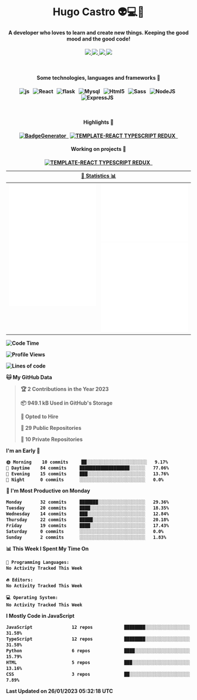 <h1 align="center">Hugo Castro 👽💻🌌</h1>
<h4 align="center">A developer who loves to learn and create new things. Keeping the good mood and the good code!<h4/>
<p align="center">
		<a href="https://stackoverflow.com/users/11444549/hugo">
		<img src="https://img.shields.io/badge/-Stackoverflow-79db75?style=for-the-badge&logo=Stackoverflow&logoColor=white" />
	</a>
		<a href="https://api.whatsapp.com/send?phone=5532988940411text=Oii, vim pelo github!">
		<img src="https://img.shields.io/badge/WHATSAPP-79db75.svg?&style=for-the-badge&logo=whatsapp&logoColor=white" />
	</a>
		<a href="mailto:hugocastrohc@outlook.com">
		<img src="https://img.shields.io/badge/email-79db75.svg?&style=for-the-badge&logo=protonmail&logoColor=white" />
	<a href="https://open.spotify.com/user/22uat6ppbmvcvyia5me7tdmci">
		<img src="https://img.shields.io/badge/spotify-79db75.svg?&style=for-the-badge&logo=spotify&logoColor=white" />
	</a>
</p>

<br>

<h4 align="center"> Some technologies, languages and frameworks 🚀<h4/>
<p align="center">
	<img src="https://img.shields.io/badge/javascript-79db75.svg?&style=for-the-badge&logo=javascript&logoColor=white" alt="js" />&nbsp;&nbsp;
	<img src="https://img.shields.io/badge/-React-79db75?style=for-the-badge&logo=react&logoColor=white" alt="React" />&nbsp;&nbsp;
	<img src="https://img.shields.io/badge/flask-79db75.svg?&style=for-the-badge&logo=flask&logoColor=white" alt="flask" />&nbsp;&nbsp;
	<img src="https://img.shields.io/badge/mysql-79db75.svg?style=for-the-badge&logo=mysql&logoColor=white" alt="Mysql" />&nbsp;&nbsp;
	<img src="https://img.shields.io/badge/html5-79db75.svg?style=for-the-badge&logo=html5&logoColor=white" alt="Html5" />&nbsp;&nbsp;
	<img src="https://img.shields.io/badge/sass-79db75.svg?style=for-the-badge&logo=sass&logoColor=white" alt="Sass" />&nbsp;&nbsp;
	<img src="https://img.shields.io/badge/node.js-79db75.svg?style=for-the-badge&" alt="NodeJS" />&nbsp;&nbsp;
	<img src="https://img.shields.io/badge/express.js-79db75.svg?style=for-the-badge&" alt="ExpressJS" />&nbsp;&nbsp;
	

</p>

<br>
<h4 align="center"> Highlights 🔆<h4/>
<p align="center">
	  <a text-decoration="none" href="https://pypi.org/project/BadgeGenerator"><img src="https://img.shields.io/badge/BadgeGenerator-79db75.svg?style=for-the-badge&logo=pythonfor-the-badge&logo=django" alt="BadgeGenerator" />&nbsp;&nbsp;<a/>
	<a text-decoration="none" href="https://www.npmjs.com/package/cra-template-typescript-redux-react"><img src="https://img.shields.io/badge/template%20React%20typescript%20redux-79db75.svg?style=for-the-badge" alt="TEMPLATE-REACT TYPESCRIPT REDUX" />&nbsp;&nbsp;<a/>
</p>
<h4 align="center"> Working on projects 🔨<h4/>
	
<p align="center">
		<a text-decoration="none" href="https://www.npmjs.com/package/cra-template-typescript-redux-react"><img src="https://img.shields.io/badge/template%20React%20typescript%20redux-79db75.svg?style=for-the-badge" alt="TEMPLATE-REACT TYPESCRIPT REDUX" />&nbsp;&nbsp;<a/>
</p>

<table>
	<tr>
	    <th colspan="2" align="center">
	      <a href="" >🧩 Statistics 📊 </a>
	    </th>
	</tr>
	<tr>
	    <th valign="top" width="600"><img src="https://github.com/HugoCastroBR/HugoCastroBR/blob/master/Isometric.svg"  /></th>
	    <th width="600"><img src="https://github.com/HugoCastroBR/HugoCastroBR/blob/master/metrics.plugin.habits.svg"  />
		<img src="https://github.com/HugoCastroBR/HugoCastroBR/blob/master/metrics.plugin.activity.svg"  />
	    </th>
  	</tr>
	
<table/>

<!--START_SECTION:waka-->
![Code Time](http://img.shields.io/badge/Code%20Time-744%20hrs%2043%20mins-blue)

![Profile Views](http://img.shields.io/badge/Profile%20Views-2-blue)

![Lines of code](https://img.shields.io/badge/From%20Hello%20World%20I%27ve%20Written-415%20Thousand%20lines%20of%20code-blue)

**🐱 My GitHub Data** 

> 🏆 2 Contributions in the Year 2023
 > 
> 📦 949.1 kB Used in GitHub's Storage 
 > 
> 💼 Opted to Hire
 > 
> 📜 29 Public Repositories 
 > 
> 🔑 10 Private Repositories  
 > 
**I'm an Early 🐤** 

```text
🌞 Morning    10 commits     ██░░░░░░░░░░░░░░░░░░░░░░░   9.17% 
🌆 Daytime    84 commits     ███████████████████░░░░░░   77.06% 
🌃 Evening    15 commits     ███░░░░░░░░░░░░░░░░░░░░░░   13.76% 
🌙 Night      0 commits      ░░░░░░░░░░░░░░░░░░░░░░░░░   0.0%

```
📅 **I'm Most Productive on Monday** 

```text
Monday       32 commits     ███████░░░░░░░░░░░░░░░░░░   29.36% 
Tuesday      20 commits     ████░░░░░░░░░░░░░░░░░░░░░   18.35% 
Wednesday    14 commits     ███░░░░░░░░░░░░░░░░░░░░░░   12.84% 
Thursday     22 commits     █████░░░░░░░░░░░░░░░░░░░░   20.18% 
Friday       19 commits     ████░░░░░░░░░░░░░░░░░░░░░   17.43% 
Saturday     0 commits      ░░░░░░░░░░░░░░░░░░░░░░░░░   0.0% 
Sunday       2 commits      ░░░░░░░░░░░░░░░░░░░░░░░░░   1.83%

```


📊 **This Week I Spent My Time On** 

```text
💬 Programming Languages: 
No Activity Tracked This Week

🔥 Editors: 
No Activity Tracked This Week

💻 Operating System: 
No Activity Tracked This Week

```

**I Mostly Code in JavaScript** 

```text
JavaScript               12 repos            ████████░░░░░░░░░░░░░░░░░   31.58% 
TypeScript               12 repos            ████████░░░░░░░░░░░░░░░░░   31.58% 
Python                   6 repos             ████░░░░░░░░░░░░░░░░░░░░░   15.79% 
HTML                     5 repos             ███░░░░░░░░░░░░░░░░░░░░░░   13.16% 
CSS                      3 repos             ██░░░░░░░░░░░░░░░░░░░░░░░   7.89%

```



 Last Updated on 26/01/2023 05:32:18 UTC
<!--END_SECTION:waka-->


